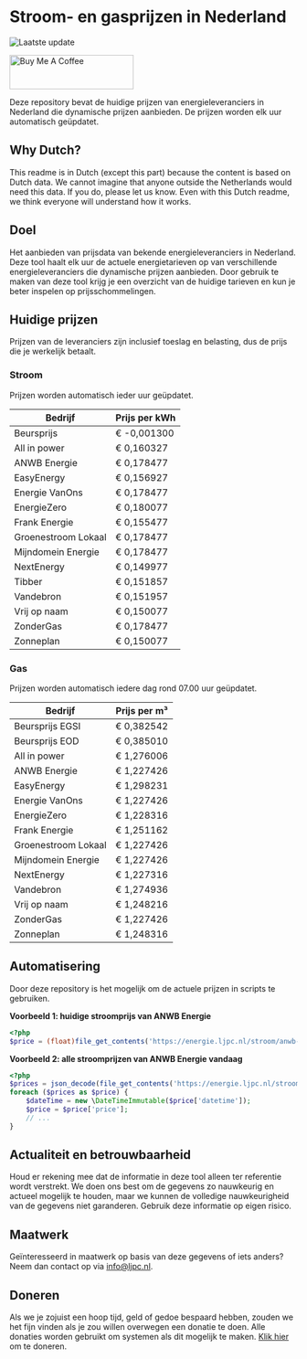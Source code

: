 # Stroom- en gasprijzen in Nederland

![Laatste update](https://img.shields.io/badge/laatste%20update-2024--08--10%2017%3A01%20CET-brightgreen)

<a href="https://www.buymeacoffee.com/Lars-" target="_blank"><img src="https://cdn.buymeacoffee.com/buttons/v2/default-orange.png" alt="Buy Me A Coffee" height="60" style="height: 60px !important;width: 217px !important;" ></a>

Deze repository bevat de huidige prijzen van energieleveranciers in Nederland die dynamische prijzen aanbieden. De prijzen worden elk uur automatisch geüpdatet.

## Why Dutch?

This readme is in Dutch (except this part) because the content is based on Dutch data. We cannot imagine that anyone outside the Netherlands would need this data. If you do, please let us know. Even with this Dutch readme, we think
everyone will understand how it works.

## Doel

Het aanbieden van prijsdata van bekende energieleveranciers in Nederland. Deze tool haalt elk uur de actuele energietarieven op van verschillende energieleveranciers die dynamische prijzen aanbieden. Door gebruik te maken van deze tool
krijg je een overzicht van de huidige tarieven en kun je beter inspelen op prijsschommelingen.

## Huidige prijzen

Prijzen van de leveranciers zijn inclusief toeslag en belasting, dus de prijs die je werkelijk betaalt.

### Stroom

Prijzen worden automatisch ieder uur geüpdatet.

 Bedrijf | Prijs per kWh 
---------|---------------
Beursprijs | € -0,001300
All in power | € 0,160327
ANWB Energie | € 0,178477
EasyEnergy | € 0,156927
Energie VanOns | € 0,178477
EnergieZero | € 0,180077
Frank Energie | € 0,155477
Groenestroom Lokaal | € 0,178477
Mijndomein Energie | € 0,178477
NextEnergy | € 0,149977
Tibber | € 0,151857
Vandebron | € 0,151957
Vrij op naam | € 0,150077
ZonderGas | € 0,178477
Zonneplan | € 0,150077


### Gas

Prijzen worden automatisch iedere dag rond 07.00 uur geüpdatet.

 Bedrijf | Prijs per m³ 
---------|--------------
Beursprijs EGSI | € 0,382542
Beursprijs EOD | € 0,385010
All in power | € 1,276006
ANWB Energie | € 1,227426
EasyEnergy | € 1,298231
Energie VanOns | € 1,227426
EnergieZero | € 1,228316
Frank Energie | € 1,251162
Groenestroom Lokaal | € 1,227426
Mijndomein Energie | € 1,227426
NextEnergy | € 1,227316
Vandebron | € 1,274936
Vrij op naam | € 1,248216
ZonderGas | € 1,227426
Zonneplan | € 1,248316


## Automatisering

Door deze repository is het mogelijk om de actuele prijzen in scripts te gebruiken.

**Voorbeeld 1: huidige stroomprijs van ANWB Energie**

```php
<?php
$price = (float)file_get_contents('https://energie.ljpc.nl/stroom/anwb-energie-nu.txt');

```

**Voorbeeld 2: alle stroomprijzen van ANWB Energie vandaag**

```php
<?php
$prices = json_decode(file_get_contents('https://energie.ljpc.nl/stroom/all-in-power-vandaag.json'),true);
foreach ($prices as $price) {
    $dateTime = new \DateTimeImmutable($price['datetime']);
    $price = $price['price'];
    // ...
}
```

## Actualiteit en betrouwbaarheid

Houd er rekening mee dat de informatie in deze tool alleen ter referentie wordt verstrekt. We doen ons best om de gegevens zo nauwkeurig en actueel mogelijk te houden, maar we kunnen de volledige nauwkeurigheid van de gegevens niet
garanderen. Gebruik deze informatie op eigen risico.

## Maatwerk

Geïnteresseerd in maatwerk op basis van deze gegevens of iets anders? Neem dan contact op
via [info@ljpc.nl](mailto:info@ljpc.nl?subject=Energie%20prijzen).

## Doneren

Als we je zojuist een hoop tijd, geld of gedoe bespaard hebben, zouden we het fijn vinden als je zou willen overwegen een
donatie te doen. Alle donaties worden gebruikt om systemen als dit mogelijk te
maken. [Klik hier](https://www.buymeacoffee.com/Lars-) om te doneren.
